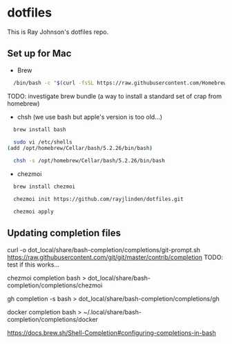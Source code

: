 # dotfiles

This is Ray Johnson's dotfiles repo.

## Set up for Mac

- Brew
```sh
  /bin/bash -c "$(curl -fsSL https://raw.githubusercontent.com/Homebrew/install/HEAD/install.sh)"
```

TODO: investigate brew bundle (a way to install a standard set of crap from homebrew)

- chsh  (we use bash but apple's version is too old...)
```sh
  brew install bash

  sudo vi /etc/shells
(add /opt/homebrew/Cellar/bash/5.2.26/bin/bash)

  chsh -s /opt/homebrew/Cellar/bash/5.2.26/bin/bash
```

- chezmoi
```sh
  brew install chezmoi 

  chezmoi init https://github.com/rayjlinden/dotfiles.git

  chezmoi apply
```


## Updating completion files
curl -o dot_local/share/bash-completion/completions/git-prompt.sh https://raw.githubusercontent.com/git/git/master/contrib/completion
TODO: test if this works...

chezmoi completion bash > dot_local/share/bash-completion/completions/chezmoi

gh completion -s bash > dot_local/share/bash-completion/completions/gh

docker completion bash > ~/.local/share/bash-completion/completions/docker

https://docs.brew.sh/Shell-Completion#configuring-completions-in-bash

